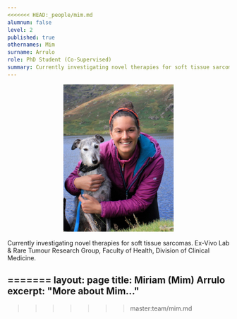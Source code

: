 ```yaml
---
<<<<<<< HEAD:_people/mim.md
alumnum: false
level: 2
published: true
othernames: Mim
surname: Arrulo
role: PhD Student (Co-Supervised) 
summary: Currently investigating novel therapies for soft tissue sarcomas. Ex-Vivo Lab & Rare Tumour Research Group, Faculty of Health, Division of Clinical Medicine.
---
```


<p style="text-align:center;">
  <img src="/assets/images/people/Mim.jpg" width="250">
</p>


Currently investigating novel therapies for soft tissue sarcomas. Ex-Vivo Lab & Rare Tumour Research Group, Faculty of Health, Division of Clinical Medicine.


=======
layout: page
title: Miriam (Mim) Arrulo
excerpt: "More about Mim..."
---
>>>>>>> master:team/mim.md

